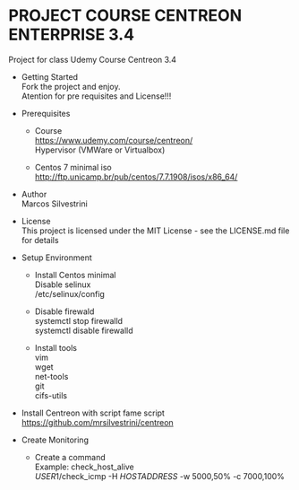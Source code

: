 # PROJECT COURSE CENTREON ENTERPRISE 3.4

Project for class Udemy Course Centreon 3.4

- Getting Started  
  Fork the project and enjoy.  
  Atention for pre requisites and License!!!

- Prerequisites

  - Course  
    <https://www.udemy.com/course/centreon/>  
    Hypervisor (VMWare or Virtualbox)

  - Centos 7 minimal iso  
    <http://ftp.unicamp.br/pub/centos/7.7.1908/isos/x86_64/>

- Author  
  Marcos Silvestrini

- License  
  This project is licensed under the MIT License - see the LICENSE.md file for details

- Setup Environment

  - Install Centos minimal  
    Disable selinux  
     /etc/selinux/config

  - Disable firewald  
    systemctl stop firewalld  
    systemctl disable firewalld

  - Install tools  
    vim  
    wget  
    net-tools  
    git  
    cifs-utils

- Install Centreon with script fame script  
  <https://github.com/mrsilvestrini/centreon>

- Create Monitoring
  - Create a command  
    Example: check_host_alive  
    $USER1$/check_icmp -H $HOSTADDRESS$ -w 5000,50% -c 7000,100%
